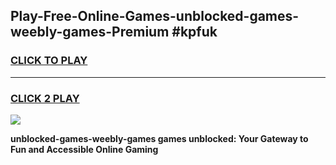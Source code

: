 
## Play-Free-Online-Games-unblocked-games-weebly-games-Premium #kpfuk
<h3>
<a href="https://premium.freeplayer.one?title=unblocked-games-weebly-games&ref=8M">CLICK TO PLAY</a></h3>
<hr>

<h3>
<a href="https://premium.freeplayer.one?title=unblocked-games-weebly-games&ref=8M">CLICK 2 PLAY</a>
  
</h3>

<a href="https://premium.freeplayer.one?title=unblocked-games-weebly-games&ref=8M"><img src="https://clearcache.store/games.png"></a>


**unblocked-games-weebly-games games unblocked: Your Gateway to Fun and Accessible Online Gaming**

